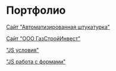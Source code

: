 # Портфолио

[Сайт "Автоматизированная штукатурка"](yarmuxametovartur.github.io/study/ "Сайт из учебного курса")

[Сайт "ООО ГазСтройИнвест"](yarmuxametovartur.github.io/GSI/ "Сайт ООО ГСИ")

["JS условия"](yarmuxametovartur.github.io/JS_if_else/ "JS условия")

["JS работа с формами"](yarmuxametovartur.github.io/JS_forms/index.html "JS работа с формами")
